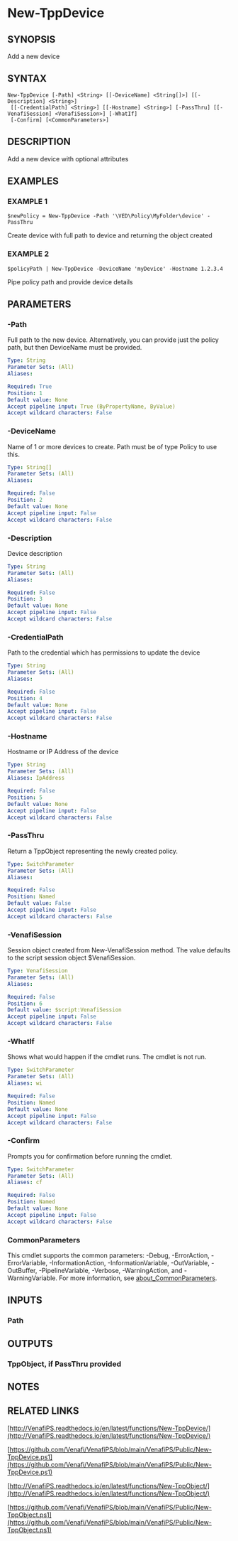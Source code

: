 # New-TppDevice

## SYNOPSIS
Add a new device

## SYNTAX

```
New-TppDevice [-Path] <String> [[-DeviceName] <String[]>] [[-Description] <String>]
 [[-CredentialPath] <String>] [[-Hostname] <String>] [-PassThru] [[-VenafiSession] <VenafiSession>] [-WhatIf]
 [-Confirm] [<CommonParameters>]
```

## DESCRIPTION
Add a new device with optional attributes

## EXAMPLES

### EXAMPLE 1
```
$newPolicy = New-TppDevice -Path '\VED\Policy\MyFolder\device' -PassThru
```

Create device with full path to device and returning the object created

### EXAMPLE 2
```
$policyPath | New-TppDevice -DeviceName 'myDevice' -Hostname 1.2.3.4
```

Pipe policy path and provide device details

## PARAMETERS

### -Path
Full path to the new device.
Alternatively, you can provide just the policy path, but then DeviceName must be provided.

```yaml
Type: String
Parameter Sets: (All)
Aliases:

Required: True
Position: 1
Default value: None
Accept pipeline input: True (ByPropertyName, ByValue)
Accept wildcard characters: False
```

### -DeviceName
Name of 1 or more devices to create. 
Path must be of type Policy to use this.

```yaml
Type: String[]
Parameter Sets: (All)
Aliases:

Required: False
Position: 2
Default value: None
Accept pipeline input: False
Accept wildcard characters: False
```

### -Description
Device description

```yaml
Type: String
Parameter Sets: (All)
Aliases:

Required: False
Position: 3
Default value: None
Accept pipeline input: False
Accept wildcard characters: False
```

### -CredentialPath
Path to the credential which has permissions to update the device

```yaml
Type: String
Parameter Sets: (All)
Aliases:

Required: False
Position: 4
Default value: None
Accept pipeline input: False
Accept wildcard characters: False
```

### -Hostname
Hostname or IP Address of the device

```yaml
Type: String
Parameter Sets: (All)
Aliases: IpAddress

Required: False
Position: 5
Default value: None
Accept pipeline input: False
Accept wildcard characters: False
```

### -PassThru
Return a TppObject representing the newly created policy.

```yaml
Type: SwitchParameter
Parameter Sets: (All)
Aliases:

Required: False
Position: Named
Default value: False
Accept pipeline input: False
Accept wildcard characters: False
```

### -VenafiSession
Session object created from New-VenafiSession method. 
The value defaults to the script session object $VenafiSession.

```yaml
Type: VenafiSession
Parameter Sets: (All)
Aliases:

Required: False
Position: 6
Default value: $script:VenafiSession
Accept pipeline input: False
Accept wildcard characters: False
```

### -WhatIf
Shows what would happen if the cmdlet runs.
The cmdlet is not run.

```yaml
Type: SwitchParameter
Parameter Sets: (All)
Aliases: wi

Required: False
Position: Named
Default value: None
Accept pipeline input: False
Accept wildcard characters: False
```

### -Confirm
Prompts you for confirmation before running the cmdlet.

```yaml
Type: SwitchParameter
Parameter Sets: (All)
Aliases: cf

Required: False
Position: Named
Default value: None
Accept pipeline input: False
Accept wildcard characters: False
```

### CommonParameters
This cmdlet supports the common parameters: -Debug, -ErrorAction, -ErrorVariable, -InformationAction, -InformationVariable, -OutVariable, -OutBuffer, -PipelineVariable, -Verbose, -WarningAction, and -WarningVariable. For more information, see [about_CommonParameters](http://go.microsoft.com/fwlink/?LinkID=113216).

## INPUTS

### Path
## OUTPUTS

### TppObject, if PassThru provided
## NOTES

## RELATED LINKS

[http://VenafiPS.readthedocs.io/en/latest/functions/New-TppDevice/](http://VenafiPS.readthedocs.io/en/latest/functions/New-TppDevice/)

[https://github.com/Venafi/VenafiPS/blob/main/VenafiPS/Public/New-TppDevice.ps1](https://github.com/Venafi/VenafiPS/blob/main/VenafiPS/Public/New-TppDevice.ps1)

[http://VenafiPS.readthedocs.io/en/latest/functions/New-TppObject/](http://VenafiPS.readthedocs.io/en/latest/functions/New-TppObject/)

[https://github.com/Venafi/VenafiPS/blob/main/VenafiPS/Public/New-TppObject.ps1](https://github.com/Venafi/VenafiPS/blob/main/VenafiPS/Public/New-TppObject.ps1)

